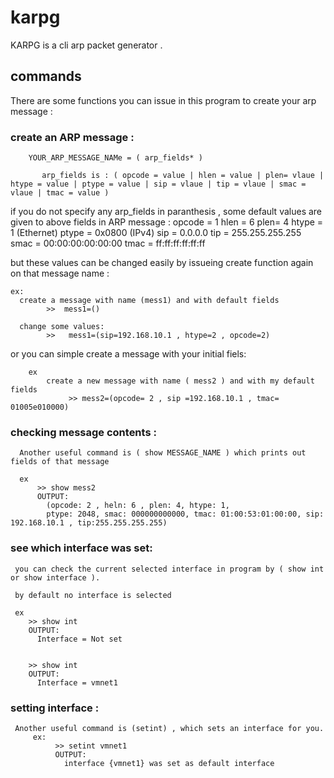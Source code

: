# karpg

KARPG is a cli arp packet generator .



## commands
There are some functions you can issue in this program to create your arp message :
  
  ### create an ARP message :
        YOUR_ARP_MESSAGE_NAMe = ( arp_fields* )
    
           arp_fields is : ( opcode = value | hlen = value | plen= vlaue | htype = value | ptype = value | sip = vlaue | tip = vlaue | smac = vlaue | tmac = value )
    
  if you do not specify any arp_fields in paranthesis , some default values are given to above fields in ARP message :
      opcode = 1 
      hlen = 6
      plen= 4
      htype = 1  (Ethernet)
      ptype = 0x0800 (IPv4) 
      sip = 0.0.0.0
      tip = 255.255.255.255
      smac = 00:00:00:00:00:00
      tmac = ff:ff:ff:ff:ff:ff
      
   
   but these values can be changed easily by issueing create function again on that message name :
   
    ex: 
      create a message with name (mess1) and with default fields
            >>  mess1=()
            
      change some values: 
            >>   mess1=(sip=192.168.10.1 , htype=2 , opcode=2)
            
   or you can simple create a message with your initial fiels:
        
        ex
            create a new message with name ( mess2 ) and with my default fields   
                 >> mess2=(opcode= 2 , sip =192.168.10.1 , tmac= 01005e010000)
          
  ### checking message contents :
      
      Another useful command is ( show MESSAGE_NAME ) which prints out fields of that message
      
      ex 
          >> show mess2
          OUTPUT: 
            (opcode: 2 , heln: 6 , plen: 4, htype: 1,
            ptype: 2048, smac: 000000000000, tmac: 01:00:53:01:00:00, sip: 192.168.10.1 , tip:255.255.255.255)
          
     
     
  ### see which interface was set:
     you can check the current selected interface in program by ( show int or show interface ).
    
     by default no interface is selected
     
     ex 
        >> show int
        OUTPUT:
          Interface = Not set
          
          
        >> show int
        OUTPUT:
          Interface = vmnet1
         

          
          
          
            
   ### setting interface :
     Another useful command is (setint) , which sets an interface for you.
         ex:
              >> setint vmnet1
              OUTPUT:
                interface {vmnet1} was set as default interface

            
            
   

            

    
            
